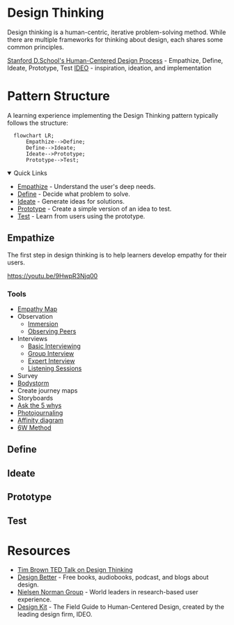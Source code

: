 # Design Thinking
Design thinking is a human-centric, iterative problem-solving method. While there are multiple frameworks for thinking about design, each shares some common principles. 

[Stanford D.School's Human-Centered Design Process](https://dschool.stanford.edu) - Empathize, Define, Ideate, Prototype, Test
[IDEO](https://www.ideou.com/blogs/inspiration/what-is-design-thinking) - inspiration, ideation, and implementation

# Pattern Structure

A learning experience implementing the Design Thinking pattern typically follows the structure:

```mermaid
  flowchart LR;
      Empathize-->Define;
      Define-->Ideate;
      Ideate-->Prototype;
      Prototype-->Test;
```

<details open="open">
<summary>Quick Links</summary>

- [Empathize](#empathize) - Understand the user's deep needs.
- [Define](#define) - Decide what problem to solve.
- [Ideate](#ideate) - Generate ideas for solutions.
- [Prototype](#prototype) - Create a simple version of an idea to test.
- [Test](#test) - Learn from users using the prototype.

</details>

## Empathize
The first step in design thinking is to help learners develop empathy for their users.

https://youtu.be/9HwpR3Njq00

### Tools
- [Empathy Map](https://www.nngroup.com/articles/empathy-mapping/)
- Observation
  - [Immersion](https://www.designkit.org/methods/immersion)
  - [Observing Peers](https://www.designkit.org/methods/peers-observing-peers)
- Interviews
  - [Basic Interviewing](https://www.designkit.org/methods/interview)
  - [Group Interview](https://www.designkit.org/methods/group-interview)
  - [Expert Interview](https://www.designkit.org/methods/expert-interview)
  - [Listening Sessions](https://indiyoung.com/listening-tips/)
- Survey
- [Bodystorm](https://think.design/user-design-research/bodystorming/)
- Create journey maps
- Storyboards
- [Ask the 5 whys](https://www.designkit.org/methods/the-five-whys)
- [Photojournaling](https://www.designkit.org/methods/photojournal)
- [Affinity diagram](https://www.nngroup.com/articles/affinity-diagram/)
- [6W Method](https://www.designthinking-methods.com/en/1Empathie/6w.html)

## Define

## Ideate

## Prototype

## Test

# Resources 
- [Tim Brown TED Talk on Design Thinking](https://www.ted.com/talks/tim_brown_designers_think_big)
- [Design Better](https://www.designbetter.co/) - Free books, audiobooks, podcast, and blogs about design.
- [Nielsen Norman Group](https://www.nngroup.com/reports) - World leaders in research-based user experience. 
- [Design Kit](https://www.designkit.org) - The Field Guide to Human-Centered Design, created by the leading design firm, IDEO.